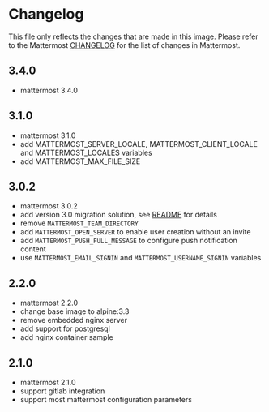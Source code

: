 # Changelog

This file only reflects the changes that are made in this image. Please refer to
the Mattermost [CHANGELOG](http://docs.mattermost.com/administration/changelog.html)
for the list of changes in Mattermost.

## 3.4.0

- mattermost 3.4.0

## 3.1.0

- mattermost 3.1.0
- add MATTERMOST_SERVER_LOCALE, MATTERMOST_CLIENT_LOCALE and MATTERMOST_LOCALES variables
- add MATTERMOST_MAX_FILE_SIZE

## 3.0.2

- mattermost 3.0.2
- add version 3.0 migration solution, see [README](README.md) for details
- remove `MATTERMOST_TEAM_DIRECTORY`
- add `MATTERMOST_OPEN_SERVER` to enable user creation without an invite
- add `MATTERMOST_PUSH_FULL_MESSAGE` to configure push notification content
- use `MATTERMOST_EMAIL_SIGNIN` and `MATTERMOST_USERNAME_SIGNIN` variables

## 2.2.0

- mattermost 2.2.0
- change base image to alpine:3.3
- remove embedded nginx server
- add support for postgresql
- add nginx container sample

## 2.1.0

- mattermost 2.1.0
- support gitlab integration
- support most mattermost configuration parameters
